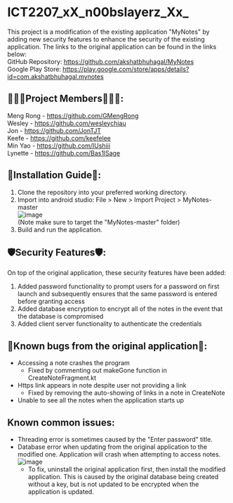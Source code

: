 # ICT2207_xX_n00bslayerz_Xx_
This project is a modification of the existing application "MyNotes" by adding new security features to enhance the security of the existing application. The links to the original application can be found in the links below:<br>
GitHub Repository: https://github.com/akshatbhuhagal/MyNotes<br>
Google Play Store: https://play.google.com/store/apps/details?id=com.akshatbhuhagal.mynotes

## :family_man_girl_boy:Project Members:family_man_boy_boy::
Meng Rong - https://github.com/GMengRong<br>
Wesley - https://github.com/wesleychiau<br>
Jon - https://github.com/JonTJT<br>
Keefe - https://github.com/keefelee<br>
Min Yao - https://github.com/IUshiii<br>
Lynette - https://github.com/Bas1lSage<br>

## :electric_plug:Installation Guide:electric_plug::
1. Clone the repository into your preferred working directory.
2. Import into android studio: File > New > Import Project > MyNotes-master<br>
![image](https://user-images.githubusercontent.com/23615745/229261117-070e1969-f011-4575-a4a5-657360fa6e42.png)<br>
(Note make sure to target the "MyNotes-master" folder)
3. Build and run the application.

## :shield:Security Features:shield::
On top of the original application, these security features have been added:
1. Added password functionality to prompt users for a password on first launch and subsequently ensures that the same password is entered before granting access
2. Added database encryption to encrypt all of the notes in the event that the database is compromised
3. Added client server functionality to authenticate the credentials

## :space_invader:Known bugs from the original application:space_invader:: 
- Accessing a note crashes the program
  - Fixed by commenting out makeGone function in CreateNoteFragment.kt
- Https link appears in note despite user not providing a link
  - Fixed by removing the auto-showing of links in a note in CreateNote
- Unable to see all the notes when the application starts up

## Known common issues:
- Threading error is sometimes caused by the "Enter password" title.
- Database error when updating from the original application to the modified one. Application will crash when attempting to access notes.
  ![image](https://user-images.githubusercontent.com/38094040/229277295-249fa612-a88a-445a-9065-f5626064e238.png)
  - To fix, uninstall the original application first, then install the modified application. This is caused by the original database being created without a key, but is not updated to be encrypted when the application is updated. 



